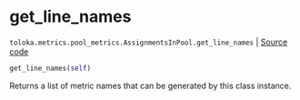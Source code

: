 # get_line_names
`toloka.metrics.pool_metrics.AssignmentsInPool.get_line_names` | [Source code](https://github.com/Toloka/toloka-kit/blob/v1.2.0/src/metrics/pool_metrics.py#L266)

```python
get_line_names(self)
```

Returns a list of metric names that can be generated by this class instance.

